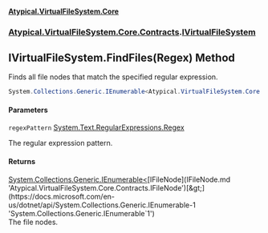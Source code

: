 #### [Atypical.VirtualFileSystem.Core](VirtualFileSystem.md 'VirtualFileSystem')
### [Atypical.VirtualFileSystem.Core.Contracts](VirtualFileSystem.md#Atypical.VirtualFileSystem.Core.Contracts 'Atypical.VirtualFileSystem.Core.Contracts').[IVirtualFileSystem](IVirtualFileSystem.md 'Atypical.VirtualFileSystem.Core.Contracts.IVirtualFileSystem')

## IVirtualFileSystem.FindFiles(Regex) Method

Finds all file nodes that match the specified regular expression.

```csharp
System.Collections.Generic.IEnumerable<Atypical.VirtualFileSystem.Core.Contracts.IFileNode> FindFiles(System.Text.RegularExpressions.Regex regexPattern);
```
#### Parameters

<a name='Atypical.VirtualFileSystem.Core.Contracts.IVirtualFileSystem.FindFiles(System.Text.RegularExpressions.Regex).regexPattern'></a>

`regexPattern` [System.Text.RegularExpressions.Regex](https://docs.microsoft.com/en-us/dotnet/api/System.Text.RegularExpressions.Regex 'System.Text.RegularExpressions.Regex')

The regular expression pattern.

#### Returns
[System.Collections.Generic.IEnumerable&lt;](https://docs.microsoft.com/en-us/dotnet/api/System.Collections.Generic.IEnumerable-1 'System.Collections.Generic.IEnumerable`1')[IFileNode](IFileNode.md 'Atypical.VirtualFileSystem.Core.Contracts.IFileNode')[&gt;](https://docs.microsoft.com/en-us/dotnet/api/System.Collections.Generic.IEnumerable-1 'System.Collections.Generic.IEnumerable`1')  
The file nodes.